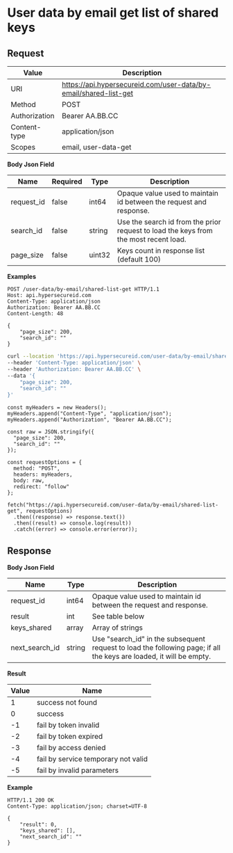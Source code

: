 # User data by email get list of shared keys

## Request

Value              | Description 
-------------------|---------------
URI                | https://api.hypersecureid.com/user-data/by-email/shared-list-get
Method             | POST 
Authorization      | Bearer AA.BB.CC 
Content-type       | application/json
Scopes             | email, user-data-get

**Body Json Field**

Name               | Required | Type           | Description
-------------------|----------|----------------|---------------------
request_id         | false    | int64          | Opaque value used to maintain id between the request and response.
search_id          | false    | string         | Use the search id from the prior request to load the keys from the most recent load.
page_size          | false    | uint32         | Keys count in response list (default 100)

**Examples**

```HTTP
POST /user-data/by-email/shared-list-get HTTP/1.1
Host: api.hypersecureid.com
Content-Type: application/json
Authorization: Bearer AA.BB.CC
Content-Length: 48

{
    "page_size": 200,
    "search_id": ""
}
```
```bash
curl --location 'https://api.hypersecureid.com/user-data/by-email/shared-list-get' \
--header 'Content-Type: application/json' \
--header 'Authorization: Bearer AA.BB.CC' \
--data '{
    "page_size": 200,
    "search_id": ""
}'
```
```JS
const myHeaders = new Headers();
myHeaders.append("Content-Type", "application/json");
myHeaders.append("Authorization", "Bearer AA.BB.CC");

const raw = JSON.stringify({
  "page_size": 200,
  "search_id": ""
});

const requestOptions = {
  method: "POST",
  headers: myHeaders,
  body: raw,
  redirect: "follow"
};

fetch("https://api.hypersecureid.com/user-data/by-email/shared-list-get", requestOptions)
  .then((response) => response.text())
  .then((result) => console.log(result))
  .catch((error) => console.error(error));
```

## Response

**Body Json Field**

Name                    | Type          | Description
------------------------|---------------|---------------------
request_id              | int64         | Opaque value used to maintain id between the request and response.
result                  | int           | See table below
keys_shared             | array         | Array of strings
next_search_id          | string        | Use "search_id" in the subsequent request to load the following page; if all the keys are loaded, it will be empty.

**Result**

| Value  | Name 
| ------ | ----------------------------------- 
| 1      | success not found                   
| 0      | success                             
| -1     | fail by token invalid               
| -2     | fail by token expired               
| -3     | fail by access denied               
| -4     | fail by service temporary not valid 
| -5     | fail by invalid parameters          

**Example**

```HTTP
HTTP/1.1 200 OK
Content-Type: application/json; charset=UTF-8

{
    "result": 0,
    "keys_shared": [],
    "next_search_id": ""
}
```
